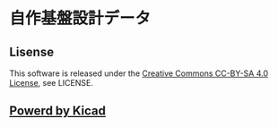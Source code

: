 # 自作基盤設計データ
## Lisense
This software is released under the [Creative Commons CC-BY-SA 4.0 License](https://creativecommons.org/licenses/by-sa/4.0/legalcode), see LICENSE.



## [Powerd by Kicad](https://kicad.org/)



